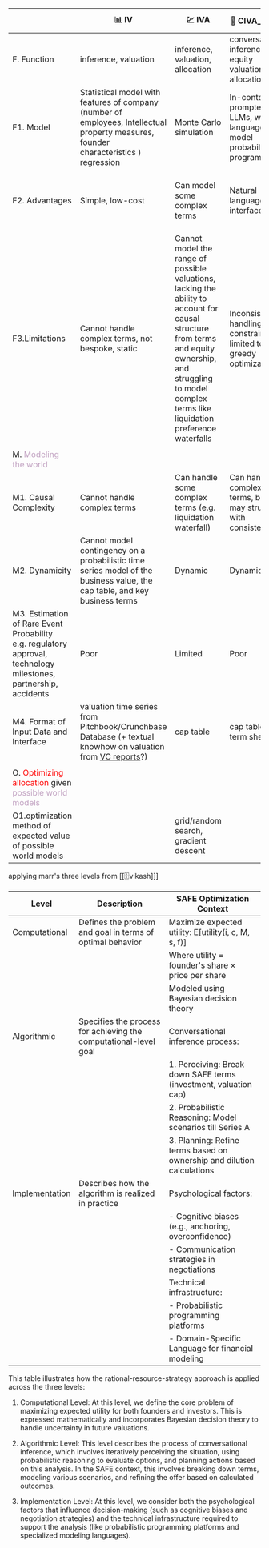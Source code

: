 |                                                                                                                      | 📊 IV                                                                                                                                                                                         | 💹 IVA                                                                                                                                                                                                           | 🔄 CIVA_vanila                                                             | 🦮 CIVA (our approach)                                                                                                         |
| -------------------------------------------------------------------------------------------------------------------- | --------------------------------------------------------------------------------------------------------------------------------------------------------------------------------------------- | ---------------------------------------------------------------------------------------------------------------------------------------------------------------------------------------------------------------- | -------------------------------------------------------------------------- | ------------------------------------------------------------------------------------------------------------------------------ |
| F. Function                                                                                                          | inference, valuation                                                                                                                                                                          | inference, valuation, allocation                                                                                                                                                                                 | conversational inference of equity valuation and allocation                | conversational inference of equity valuation and allocation                                                                    |
| F1. Model                                                                                                            | Statistical model with features of company (number of employees, Intellectual property measures, founder characteristics ) regression                                                         | Monte Carlo simulation                                                                                                                                                                                           | In-context prompted LLMs, without language model probabilistic programming | Probabilistic program with language model probabilistic programming (Q2. GenParse, [hfppl](https://github.com/probcomp/hfppl)) |
| F2. Advantages                                                                                                       | Simple, low-cost                                                                                                                                                                              | Can model some complex terms                                                                                                                                                                                     | Natural language interface                                                 | Formal modeling, efficient inference, flexible constraints                                                                     |
| F3.Limitations                                                                                                       | Cannot handle complex terms, not bespoke, static                                                                                                                                              | Cannot model the range of possible valuations, lacking the ability to account for causal structure from terms and equity ownership, and struggling to model complex terms like liquidation preference waterfalls | Inconsistent handling of constraints, limited to greedy optimization       | Requires more complex implementation, potential computational cost<br>                                                         |
|                                                                                                                      |                                                                                                                                                                                               |                                                                                                                                                                                                                  |                                                                            |                                                                                                                                |
| M. <font color  = "#C0A0C0">Modeling the world                                                                       |                                                                                                                                                                                               |                                                                                                                                                                                                                  |                                                                            |                                                                                                                                |
| M1. Causal Complexity                                                                                                | Cannot handle complex terms                                                                                                                                                                   | Can handle some complex terms (e.g. liquidation waterfall)                                                                                                                                                       | Can handle complex terms, but may struggle with consistency                | Can handle complex terms with formal, consistent representation                                                                |
| M2. Dynamicity                                                                                                       | Cannot model contingency on a probabilistic time series model of the business value, the cap table, and key business terms                                                                    | Dynamic                                                                                                                                                                                                          | Dynamic                                                                    | Dynamic with explicit time-series modeling                                                                                     |
| M3. Estimation of Rare Event Probability <br>e.g. regulatory approval, technology milestones, partnership, accidents | Poor                                                                                                                                                                                          | Limited                                                                                                                                                                                                          | Poor                                                                       | Efficient (Q1. via what?)                                                                                                      |
| M4. Format of Input Data and Interface                                                                               | valuation time series from Pitchbook/Crunchbase Database (+ textual knowhow on valuation from [VC reports](https://www.wilmerhale.com/en/insights/publications/2024-venture-capital-report)?) | cap table                                                                                                                                                                                                        | cap table, term sheet                                                      | cap table, term sheet                                                                                                          |
|                                                                                                                      |                                                                                                                                                                                               |                                                                                                                                                                                                                  |                                                                            |                                                                                                                                |
| O.<font color  = "red"> Optimizing allocation</font> given <font color  = "#C0A0C0">possible world models            |                                                                                                                                                                                               |                                                                                                                                                                                                                  |                                                                            |                                                                                                                                |
| O1.optimization method of expected value of possible world models                                                    |                                                                                                                                                                                               | grid/random search, gradient descent                                                                                                                                                                             |                                                                            | bayesian optimization using ADEV_jax                                                                                           |


 
applying marr's three levels from [[🗄️vikash]]]

| Level | Description | SAFE Optimization Context |
|-------|-------------|---------------------------|
| Computational | Defines the problem and goal in terms of optimal behavior | Maximize expected utility: E[utility(i, c, M, s, f)] |
| | | Where utility = founder's share × price per share |
| | | Modeled using Bayesian decision theory |
| Algorithmic | Specifies the process for achieving the computational-level goal | Conversational inference process: |
| | | 1. Perceiving: Break down SAFE terms (investment, valuation cap) |
| | | 2. Probabilistic Reasoning: Model scenarios till Series A |
| | | 3. Planning: Refine terms based on ownership and dilution calculations |
| Implementation | Describes how the algorithm is realized in practice | Psychological factors: |
| | | - Cognitive biases (e.g., anchoring, overconfidence) |
| | | - Communication strategies in negotiations |
| | | Technical infrastructure: |
| | | - Probabilistic programming platforms |
| | | - Domain-Specific Language for financial modeling |

This table illustrates how the rational-resource-strategy approach is applied across the three levels:

1. Computational Level: At this level, we define the core problem of maximizing expected utility for both founders and investors. This is expressed mathematically and incorporates Bayesian decision theory to handle uncertainty in future valuations.

2. Algorithmic Level: This level describes the process of conversational inference, which involves iteratively perceiving the situation, using probabilistic reasoning to evaluate options, and planning actions based on this analysis. In the SAFE context, this involves breaking down terms, modeling various scenarios, and refining the offer based on calculated outcomes.

3. Implementation Level: At this level, we consider both the psychological factors that influence decision-making (such as cognitive biases and negotiation strategies) and the technical infrastructure required to support the analysis (like probabilistic programming platforms and specialized modeling languages).